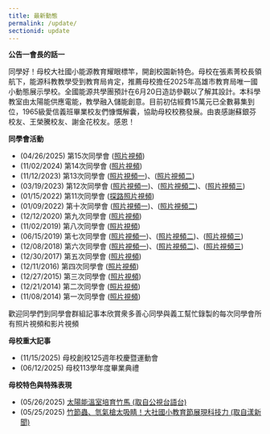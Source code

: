 ```yaml
---
title: 最新動態
permalink: /update/
sectionid: update
---
```


**公告一會長的話一**

同學好！母校大社國小能源教育耀眼標竿，開創校園新特色。母校在張素菁校長領航下，能源科教教學受到教育局肯定，推薦母校擔任2025年高雄市教育局唯一國小動態展示學校。全國能源共學團預計在6月20日造訪參觀以了解其設計。本科學教室由太陽能供應電能，教學融入儲能創意。目前初估經費15萬元已全數募集到位，1965級愛信義班畢業校友們慷慨解囊，協助母校校務發展。由衷感謝蘇銀芬校友、王榮騰校友、謝金花校友。感恩！

**同學會活動**

- (04/26/2025) 第15次同學會 ([照片視頻](/img/reunion_15.mp4))
- (11/02/2024) 第14次同學會 ([照片視頻](/img/reunion_14.mp4))
- (11/12/2023) 第13次同學會 ([照片視頻一](/img/reunion_13-1.mp4))、([照片視頻二](/img/reunion_13-2.mp4))
- (03/19/2023) 第12次同學會 ([照片視頻一](/img/reunion_12-1.mp4))、([照片視頻二](/img/reunion_12-2.mp4))、([照片視頻三](/img/reunion_12-3.mp4))
- (01/15/2022) 第11次同學會 ([探路照片視頻](/img/reunion_11.mp4))
- (01/09/2022) 第十次同學會 ([照片視頻一](/img/reunion_10-1.mp4))、([照片視頻二](/img/reunion_10-2.mp4))
- (12/12/2020) 第九次同學會 ([照片視頻](/img/reunion_9.mp4))
- (11/02/2019) 第八次同學會 ([照片視頻](/img/reunion_8.mp4))
- (06/15/2019) 第七次同學會 ([照片視頻一](/img/reunion_7-1.mp4))、([照片視頻二](/img/reunion_7-2.mp4))、([照片視頻三](/img/reunion_7-3.mp4))
- (12/08/2018) 第六次同學會 ([照片視頻一](/img/reunion_6-1.mp4))、([照片視頻二](/img/reunion_6-2.mp4))、([照片視頻三](/img/reunion_6-3.mp4))
- (12/30/2017) 第五次同學會 ([照片視頻](/img/reunion_5.mp4))
- (12/11/2016) 第四次同學會 ([照片視頻](/img/reunion_4.mp4))
- (12/27/2015) 第三次同學會 ([照片視頻](/img/reunion_3.mp4))
- (12/21/2014) 第二次同學會 ([照片視頻](/img/reunion_2.mp4))
- (11/08/2014) 第一次同學會 ([照片視頻](/img/first_reunion.mp4))

歡迎同學們到同學會群組記事本欣賞衆多善心同學與義工幫忙錄製的每次同學會所有照片視頻和影片視頻

**母校重大記事**

- (11/15/2025) 母校創校125週年校慶暨運動會
- (06/12/2025) 母校113學年度畢業典禮

**母校特色與特殊表現**

- (05/26/2025) [太陽能溫室培育竹馬 (取自公視台語台)](https://youtu.be/w_KBDopFaEM?si=-QS5kjmTrBgBb-ns)
- (05/25/2025) [竹節蟲、氫氣槍太吸睛！大社國小教育節展現科技力 (取自漾新聞)](https://youngnews3631.com/news_detail.php?NewsID=10614)


